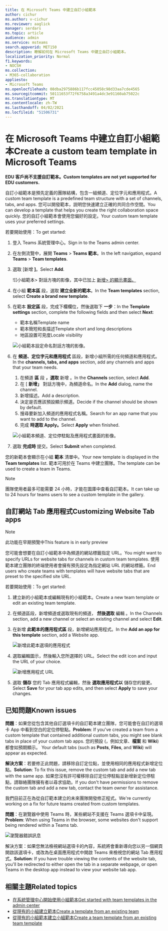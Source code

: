 ```yaml
---
title: 在 Microsoft Teams 中建立自訂小組範本
author: cichur
ms.author: v-cichur
ms.reviewer: aaglick
manager: serdars
ms.topic: article
audience: admin
ms.service: msteams
search.appverid: MET150
description: 瞭解如何在 Microsoft Teams 中建立自訂小組範本。
localization_priority: Normal
f1.keywords:
- NOCSH
ms.collection:
- M365-collaboration
appliesto:
- Microsoft Teams
ms.openlocfilehash: 08dba2975886b117fcc45058c98d33aa7cde4565
ms.sourcegitcommit: 50111653f72f6758a3491a4dc3e91160ab75022c
ms.translationtype: MT
ms.contentlocale: zh-TW
ms.lasthandoff: 04/02/2021
ms.locfileid: "51506731"
---
```

# <a name="create-a-custom-team-template-in-microsoft-teams"></a><span data-ttu-id="5537a-103">在 Microsoft Teams 中建立自訂小組範本</span><span class="sxs-lookup"><span data-stu-id="5537a-103">Create a custom team template in Microsoft Teams</span></span>

<span data-ttu-id="5537a-104">**EDU 客戶尚不支援自訂範本。**</span><span class="sxs-lookup"><span data-stu-id="5537a-104">**Custom templates are not yet supported for EDU customers.**</span></span>

<span data-ttu-id="5537a-105">自訂小組範本是預先定義的團隊結構，包含一組頻道、定位字元和應用程式。</span><span class="sxs-lookup"><span data-stu-id="5537a-105">A custom team template is a predefined team structure with a set of channels, tabs, and apps.</span></span> <span data-ttu-id="5537a-106">您可以開發範本，説明您快速建立正確的共同合作空間。</span><span class="sxs-lookup"><span data-stu-id="5537a-106">You can develop a template that helps you create the right collaboration space quickly.</span></span> <span data-ttu-id="5537a-107">您的自訂小組範本會使用您偏好的設定。</span><span class="sxs-lookup"><span data-stu-id="5537a-107">Your custom team template uses your preferred settings.</span></span>  

<span data-ttu-id="5537a-108">若要開始使用：</span><span class="sxs-lookup"><span data-stu-id="5537a-108">To get started:</span></span>

1. <span data-ttu-id="5537a-109">登入 Teams 系統管理中心。</span><span class="sxs-lookup"><span data-stu-id="5537a-109">Sign in to the Teams admin center.</span></span>

2. <span data-ttu-id="5537a-110">在左側流覽中，展開 **Teams**  >  **Teams 範本**。</span><span class="sxs-lookup"><span data-stu-id="5537a-110">In the left navigation, expand **Teams** > **Team templates**.</span></span>

3. <span data-ttu-id="5537a-111">選取 [新增 **]**。</span><span class="sxs-lookup"><span data-stu-id="5537a-111">Select **Add**.</span></span>

    ![[小組範本> 對話方塊的影像，其中已加上 [新增> 的顯示畫面。](media/team-templates-new.png)

4. <span data-ttu-id="5537a-113">在小組 **範本區** 段，選取 **建立全新的範本**。</span><span class="sxs-lookup"><span data-stu-id="5537a-113">In the **Team templates** section, select **Create a brand new template**.</span></span>

5. <span data-ttu-id="5537a-114">在範本 **設定區** 段，完成下欄欄位，然後選取下 **一步**：</span><span class="sxs-lookup"><span data-stu-id="5537a-114">In the **Template settings** section, complete the following fields and then select **Next**:</span></span>
    - <span data-ttu-id="5537a-115">範本名稱</span><span class="sxs-lookup"><span data-stu-id="5537a-115">Template name</span></span>
    - <span data-ttu-id="5537a-116">範本簡短和長描述</span><span class="sxs-lookup"><span data-stu-id="5537a-116">Template short and long descriptions</span></span>
    - <span data-ttu-id="5537a-117">地區設置可見度</span><span class="sxs-lookup"><span data-stu-id="5537a-117">Locale visibility</span></span>  

    ![小組範本設定命名對話方塊的影像。](media/template-add-a-name.png)

6. <span data-ttu-id="5537a-119">在 **頻道、定位字元和應用程式** 區段，新增小組所需的任何頻道和應用程式。</span><span class="sxs-lookup"><span data-stu-id="5537a-119">In the **channels, tabs, and apps** section, add any channels and apps that your team needs.</span></span>

    1. <span data-ttu-id="5537a-120">在頻道 **區** 段 **，選取** 新增 。</span><span class="sxs-lookup"><span data-stu-id="5537a-120">In the **Channels** section, select **Add**.</span></span>
    2. <span data-ttu-id="5537a-121">在 [ **新增」** 對話方塊中，為頻道命名。</span><span class="sxs-lookup"><span data-stu-id="5537a-121">In the **Add** dialog, name the channel.</span></span>
    3. <span data-ttu-id="5537a-122">新增描述。</span><span class="sxs-lookup"><span data-stu-id="5537a-122">Add a description.</span></span>
    4. <span data-ttu-id="5537a-123">決定是否應該預設顯示頻道。</span><span class="sxs-lookup"><span data-stu-id="5537a-123">Decide if the channel should be shown by default.</span></span>
    5. <span data-ttu-id="5537a-124">搜尋要新加入頻道的應用程式名稱。</span><span class="sxs-lookup"><span data-stu-id="5537a-124">Search for an app name that you want to add to the channel.</span></span>
    6. <span data-ttu-id="5537a-125">完成 **時選取 Apply。**</span><span class="sxs-lookup"><span data-stu-id="5537a-125">Select **Apply** when finished.</span></span>

    ![小組範本頻道、定位停駐點及應用程式畫面的影像。](media/template-channels-tabs-apps.png)

8. <span data-ttu-id="5537a-127">選取 **完成時** 提交。</span><span class="sxs-lookup"><span data-stu-id="5537a-127">Select **Submit** when completed.</span></span>

<span data-ttu-id="5537a-128">您的新範本會顯示在小組 **範本** 清單中。</span><span class="sxs-lookup"><span data-stu-id="5537a-128">Your new template is displayed in the **Team templates** list.</span></span> <span data-ttu-id="5537a-129">範本可用於在 Teams 中建立團隊。</span><span class="sxs-lookup"><span data-stu-id="5537a-129">The template can be used to create a team in Teams.</span></span>

> [!Note]
> <span data-ttu-id="5537a-130">團隊使用者最多可能需要 24 小時，才能在圖庫中查看自訂範本。</span><span class="sxs-lookup"><span data-stu-id="5537a-130">It can take up to 24 hours for teams users to see a custom template in the gallery.</span></span>

## <a name="customizing-website-tab-apps"></a><span data-ttu-id="5537a-131">自訂網站 Tab 應用程式</span><span class="sxs-lookup"><span data-stu-id="5537a-131">Customizing Website Tab apps</span></span>

> [!Note]
> <span data-ttu-id="5537a-132">此功能在早期預覽中</span><span class="sxs-lookup"><span data-stu-id="5537a-132">This feature is in early preview</span></span>

<span data-ttu-id="5537a-133">您可能會想要在自訂小組範本中為頻道的網站標籤指定 URL。</span><span class="sxs-lookup"><span data-stu-id="5537a-133">You might want to specify URLs for website tabs for channels in custom team templates.</span></span> <span data-ttu-id="5537a-134">使用範本建立團隊的終端使用者會擁有預先設定為指定網站 URL 的網站標籤。</span><span class="sxs-lookup"><span data-stu-id="5537a-134">End users who create teams with templates will have website tabs that are preset to the specified site URL.</span></span>

<span data-ttu-id="5537a-135">若要開始使用：</span><span class="sxs-lookup"><span data-stu-id="5537a-135">To get started:</span></span>

1. <span data-ttu-id="5537a-136">建立新的小組範本或編輯現有的小組範本。</span><span class="sxs-lookup"><span data-stu-id="5537a-136">Create a new team template or edit an existing team template.</span></span>

2. <span data-ttu-id="5537a-137">在頻道區段，新增頻道或選取現有的頻道， **然後選取** 編輯 。</span><span class="sxs-lookup"><span data-stu-id="5537a-137">In the Channels section, add a new channel or select an existing channel and select **Edit**.</span></span>

3. <span data-ttu-id="5537a-138">在新增 **此範本的應用程式區** 段，新增網站應用程式。</span><span class="sxs-lookup"><span data-stu-id="5537a-138">In the **Add an app for this template** section, add a Website app.</span></span>

    ![新增此範本選項的應用程式](media/add-an-app-template.png)

4. <span data-ttu-id="5537a-140">選取編輯圖示，然後輸入您所選擇的 URL。</span><span class="sxs-lookup"><span data-stu-id="5537a-140">Select the edit icon and input the URL of your choice.</span></span>

    ![新增應用程式 URL](media/add-url-app-template.png)

5. <span data-ttu-id="5537a-142">選取 **儲存** 您的 Tab 應用程式編輯，然後 **選取應用程式以** 儲存您的變更。</span><span class="sxs-lookup"><span data-stu-id="5537a-142">Select **Save** for your tab app edits, and then select **Apply** to save your changes.</span></span>

## <a name="known-issues"></a><span data-ttu-id="5537a-143">已知問題</span><span class="sxs-lookup"><span data-stu-id="5537a-143">Known issues</span></span>

<span data-ttu-id="5537a-144">**問題**：如果您從包含其他自訂選項卡的自訂範本建立團隊，您可能會在自訂的選項卡 App 中看到空白的定位停駐點。</span><span class="sxs-lookup"><span data-stu-id="5537a-144">**Problem**: If you've created a team from a custom template that contained additional custom tabs, you might see blank tabs in place of your custom tab apps.</span></span> <span data-ttu-id="5537a-145">您的預設 (，例如文章、**檔案** 和 **Wiki**) 都會如預期顯示。 </span><span class="sxs-lookup"><span data-stu-id="5537a-145">Your default tabs (such as **Posts**, **Files**, and **Wiki**) will appear as expected.</span></span>

<span data-ttu-id="5537a-146">**解決方案**：若要修正此問題，請移除自訂定位點，並使用相同的應用程式新增定位點。</span><span class="sxs-lookup"><span data-stu-id="5537a-146">**Solution**: To fix this issue, remove the custom tab and add a new tab with the same app.</span></span> <span data-ttu-id="5537a-147">如果您沒有許可權移除自訂定位停駐點並新增新定位停駐點，請聯絡團隊擁有者以尋求協助。</span><span class="sxs-lookup"><span data-stu-id="5537a-147">If you don't have permissions to remove the custom tab and add a new tab, contact the team owner for assistance.</span></span>

<span data-ttu-id="5537a-148">我們目前正在為從自訂範本建立的未來團隊開發修正程式。</span><span class="sxs-lookup"><span data-stu-id="5537a-148">We're currently working on a fix for future teams created from custom templates.</span></span>

<span data-ttu-id="5537a-149">**問題**：在瀏覽器中使用 Teams 時，某些網站不支援在 Teams 選項卡中呈現。</span><span class="sxs-lookup"><span data-stu-id="5537a-149">**Problem**: When using Teams in the browser, some websites don't support being rendered within a Teams tab.</span></span>

![瀏覽器錯誤訊息](media/browser-error-message.png)

<span data-ttu-id="5537a-151">解決方案：如果您無法檢視網站選項卡的內容，系統將會重新導向您以另一個網頁開啟該選項卡，或改為在桌面應用程式中開啟 Teams 來檢視您的網站 Tab 應用程式。</span><span class="sxs-lookup"><span data-stu-id="5537a-151">**Solution**: If you have trouble viewing the contents of the website tab, you'll be redirected to either open the tab in a separate webpage, or open Teams in the desktop app instead to view your website tab app.</span></span>

## <a name="related-topics"></a><span data-ttu-id="5537a-152">相關主題</span><span class="sxs-lookup"><span data-stu-id="5537a-152">Related topics</span></span>

- [<span data-ttu-id="5537a-153">在系統管理中心開始使用小組範本</span><span class="sxs-lookup"><span data-stu-id="5537a-153">Get started with team templates in the admin center</span></span>](get-started-with-teams-templates-in-the-admin-console.md)
- [<span data-ttu-id="5537a-154">從現有的小組建立範本</span><span class="sxs-lookup"><span data-stu-id="5537a-154">Create a template from an existing team</span></span>](create-template-from-existing-team.md)
- [<span data-ttu-id="5537a-155">從現有的小組範本建立小組範本</span><span class="sxs-lookup"><span data-stu-id="5537a-155">Create a team template from an existing team template</span></span>](create-template-from-existing-template.md)
